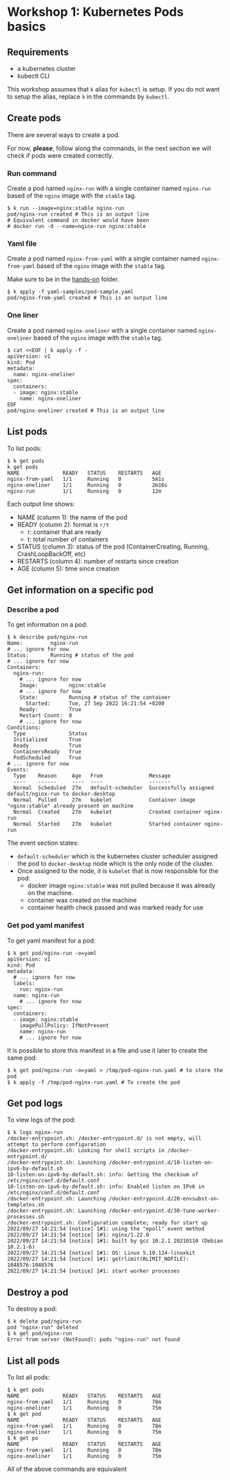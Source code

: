# Workshop 1: Kubernetes Pods basics

## Requirements

* a kubernetes cluster
* kubectl CLI

This workshop assumes that `k` alias for `kubectl` is setup. If you do not want to setup the alias, replace `k` in the commands by `kubectl`.

## Create pods

There are several ways to create a pod. 

For now, **please**, follow along the commands, in the next section we will check if pods were created correctly.

### Run command

Create a pod named `nginx-run` with a single container named `nginx-run` based of the `nginx` image with the `stable` tag.

```console
$ k run --image=nginx:stable nginx-run
pod/nginx-run created # This is an output line
# Equivalent command in docker would have been
# docker run -d --name=nginx-run nginx:stable
```

### Yaml file

Create a pod named `nginx-from-yaml` with a single container named `nginx-from-yaml` based of the `nginx` image with the `stable` tag.

Make sure to be in the [hands-on](../hands-on/) folder.

```console
$ k apply -f yaml-samples/pod-sample.yaml
pod/nginx-from-yaml created # This is an output line
```

### One liner

Create a pod named `nginx-oneliner` with a single container named `nginx-oneliner` based of the `nginx` image with the `stable` tag.

```console
$ cat <<EOF | k apply -f -
apiVersion: v1
kind: Pod
metadata:
  name: nginx-oneliner
spec:
  containers:
  - image: nginx:stable
    name: nginx-oneliner
EOF
pod/nginx-oneliner created # This is an output line
```

## List pods

To list pods:

```console
$ k get pods
k get pods
NAME              READY   STATUS    RESTARTS   AGE
nginx-from-yaml   1/1     Running   0          5m1s
nginx-oneliner    1/1     Running   0          2m16s
nginx-run         1/1     Running   0          12m
```

Each output line shows:

* NAME (column 1): the name of the pod
* READY (column 2): format is `r/t`
    * r: container that are ready
    * t: total number of containers
* STATUS (column 3): status of the pod (ContainerCreating, Running, CrashLoopBackOff, etc)
* RESTARTS (column 4): number of restarts since creation
* AGE (column 5): time since creation

## Get information on a specific pod

### Describe a pod

To get information on a pod:

```console
$ k describe pod/nginx-run
Name:         nginx-run
# ... ignore for now
Status:       Running # status of the pod
# ... ignore for now
Containers:
  nginx-run:
    # ... ignore for now
    Image:          nginx:stable
    # ... ignore for now
    State:          Running # status of the container
      Started:      Tue, 27 Sep 2022 16:21:54 +0200
    Ready:          True
    Restart Count:  0
    # ... ignore for now
Conditions:
  Type              Status
  Initialized       True
  Ready             True
  ContainersReady   True
  PodScheduled      True
# ... ignore for now
Events:
  Type    Reason     Age   From               Message
  ----    ------     ----  ----               -------
  Normal  Scheduled  27m   default-scheduler  Successfully assigned default/nginx-run to docker-desktop
  Normal  Pulled     27m   kubelet            Container image "nginx:stable" already present on machine
  Normal  Created    27m   kubelet            Created container nginx-run
  Normal  Started    27m   kubelet            Started container nginx-run
```

The event section states:

* `default-scheduler` which is the kubernetes cluster scheduler assigned the pod to `docker-desktop` node which is the only node of the cluster.
* Once assigned to the node, it is `kubelet` that is now responsible for the pod:
    * docker image `nginx:stable` was not pulled because it was already on the machine.
    * container was created on the machine
    * container health check passed and was marked ready for use

### Get pod yaml manifest

To get yaml manifest for a pod:

```console
$ k get pod/nginx-run -o=yaml
apiVersion: v1
kind: Pod
metadata:
  # ... ignore for now
  labels:
    run: nginx-run
  name: nginx-run
    # ... ignore for now
spec:
  containers:
  - image: nginx:stable
    imagePullPolicy: IfNotPresent
    name: nginx-run
    # ... ignore for now
```

It is possible to store this manifest in a file and use it later to create the same pod:

```console
$ k get pod/nginx-run -o=yaml > /tmp/pod-nginx-run.yaml # to store the pod
$ k apply -f /tmp/pod-nginx-run.yaml # To create the pod
```

## Get pod logs

To view logs of the pod:

```console
$ k logs nginx-run
/docker-entrypoint.sh: /docker-entrypoint.d/ is not empty, will attempt to perform configuration
/docker-entrypoint.sh: Looking for shell scripts in /docker-entrypoint.d/
/docker-entrypoint.sh: Launching /docker-entrypoint.d/10-listen-on-ipv6-by-default.sh
10-listen-on-ipv6-by-default.sh: info: Getting the checksum of /etc/nginx/conf.d/default.conf
10-listen-on-ipv6-by-default.sh: info: Enabled listen on IPv6 in /etc/nginx/conf.d/default.conf
/docker-entrypoint.sh: Launching /docker-entrypoint.d/20-envsubst-on-templates.sh
/docker-entrypoint.sh: Launching /docker-entrypoint.d/30-tune-worker-processes.sh
/docker-entrypoint.sh: Configuration complete; ready for start up
2022/09/27 14:21:54 [notice] 1#1: using the "epoll" event method
2022/09/27 14:21:54 [notice] 1#1: nginx/1.22.0
2022/09/27 14:21:54 [notice] 1#1: built by gcc 10.2.1 20210110 (Debian 10.2.1-6)
2022/09/27 14:21:54 [notice] 1#1: OS: Linux 5.10.124-linuxkit
2022/09/27 14:21:54 [notice] 1#1: getrlimit(RLIMIT_NOFILE): 1048576:1048576
2022/09/27 14:21:54 [notice] 1#1: start worker processes
```

## Destroy a pod

To destroy a pod:

```console
$ k delete pod/nginx-run
pod "nginx-run" deleted
$ k get pod/nginx-run
Error from server (NotFound): pods "nginx-run" not found
```

## List all pods

To list all pods:

```console
$ k get pods
NAME              READY   STATUS    RESTARTS   AGE
nginx-from-yaml   1/1     Running   0          78m
nginx-oneliner    1/1     Running   0          75m
$ k get pod
NAME              READY   STATUS    RESTARTS   AGE
nginx-from-yaml   1/1     Running   0          78m
nginx-oneliner    1/1     Running   0          75m
$ k get po
NAME              READY   STATUS    RESTARTS   AGE
nginx-from-yaml   1/1     Running   0          78m
nginx-oneliner    1/1     Running   0          75m
```

All of the above commands are equivalent



